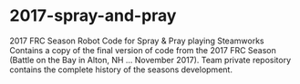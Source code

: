 # 2017-spray-and-pray
2017 FRC Season Robot Code for Spray & Pray playing Steamworks
Contains a copy of the final version of code from the 2017 FRC Season (Battle on the Bay in Alton, NH ... November 2017).
Team private repository contains the complete history of the seasons development.
